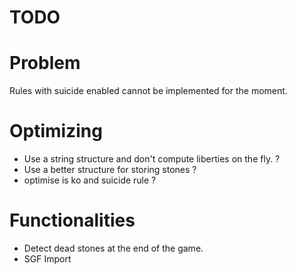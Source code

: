 TODO
==

# Problem

Rules with suicide enabled cannot be implemented for the moment.

# Optimizing

- Use a string structure and don't compute liberties on the fly. ? 
- Use a better structure for storing stones ?
- optimise is ko and suicide rule ? 


# Functionalities

- Detect dead stones at the end of the game.
- SGF Import